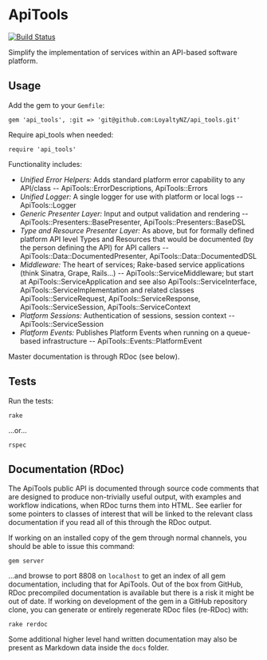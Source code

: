 # ApiTools

[![Build Status](https://magnum.travis-ci.com/LoyaltyNZ/api_tools.svg?token=qenLSjTyBsExZFCraVut&branch=master)](https://magnum.travis-ci.com/LoyaltyNZ/api_tools)

Simplify the implementation of services within an API-based software platform.

## Usage

Add the gem to your `Gemfile`:

    gem 'api_tools', :git => 'git@github.com:LoyaltyNZ/api_tools.git'

Require api_tools when needed:

    require 'api_tools'

Functionality includes:

* _Unified Error Helpers:_ Adds standard platform error capability to any API/class -- ApiTools::ErrorDescriptions, ApiTools::Errors
* _Unified Logger:_ A single logger for use with platform or local logs -- ApiTools::Logger
* _Generic Presenter Layer:_ Input and output validation and rendering -- ApiTools::Presenters::BasePresenter, ApiTools::Presenters::BaseDSL
* _Type and Resource Presenter Layer:_ As above, but for formally defined platform API level Types and Resources that would be documented (by the person defining the API) for API callers -- ApiTools::Data::DocumentedPresenter, ApiTools::Data::DocumentedDSL
* _Middleware:_ The heart of services; Rake-based service applications (think Sinatra, Grape, Rails...) -- ApiTools::ServiceMiddleware; but start at ApiTools::ServiceApplication and see also ApiTools::ServiceInterface, ApiTools::ServiceImplementation and related classes ApiTools::ServiceRequest, ApiTools::ServiceResponse, ApiTools::ServiceSession, ApiTools::ServiceContext
* _Platform Sessions:_ Authentication of sessions, session context -- ApiTools::ServiceSession
* _Platform Events:_ Publishes Platform Events when running on a queue-based infrastructure -- ApiTools::Events::PlatformEvent

Master documentation is through RDoc (see below).

## Tests

Run the tests:

    rake

...or...

    rspec

## Documentation (RDoc)

The ApiTools public API is documented through source code comments that are designed to produce non-trivially useful output, with examples and workflow indications, when RDoc turns them into HTML. See earlier for some pointers to classes of interest that will be linked to the relevant class documentation if you read all of this through the RDoc output.

If working on an installed copy of the gem through normal channels, you should be able to issue this command:

    gem server

...and browse to port 8808 on `localhost` to get an index of all gem documentation, including that for ApiTools. Out of the box from GitHub, RDoc precompiled documentation is available but there is a risk it might be out of date. If working on development of the gem in a GitHub repository clone, you can generate or entirely regenerate RDoc files (re-RDoc) with:

    rake rerdoc

Some additional higher level hand written documentation may also be present as Markdown data inside the `docs` folder.
